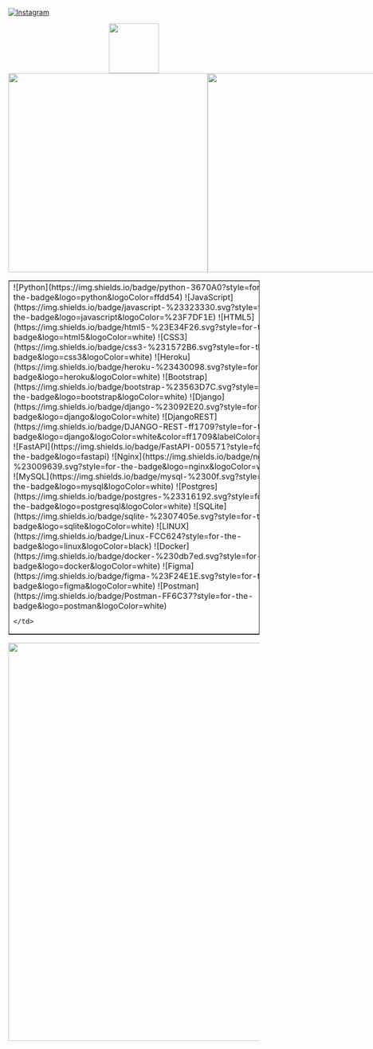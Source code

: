[![Instagram](https://img.shields.io/badge/Instagram-%23E4405F.svg?logo=Instagram&logoColor=white)](https://instagram.com/adik.abashev)

<div id="header" align="center"> 
<!--   <img src="https://media.giphy.com/media/M9gbBd9nbDrOTu1Mqx/giphy.gif" width="100"/> -->
  <img src="https://i.gifer.com/BliM.gif" width="100"/>
</div>

<div style="display: flex;">
  
  <img src="https://github-readme-stats.vercel.app/api?username=Adik8712&theme=onedark&hide_border=true&include_all_commits=false&count_private=true" width="400px">
  
  <img src="https://github-readme-streak-stats.herokuapp.com/?user=Adik8712&theme=onedark&hide_border=true" width="400px">
  
  <img src="https://github-readme-stats.vercel.app/api/top-langs/?username=Adik8712&theme=onedark&hide_border=true&include_all_commits=false&count_private=true&layout=compact" width="400px">
</div>

<table border="1">
  <tr>
    <td>
        ![Python](https://img.shields.io/badge/python-3670A0?style=for-the-badge&logo=python&logoColor=ffdd54)
        ![JavaScript](https://img.shields.io/badge/javascript-%23323330.svg?style=for-the-badge&logo=javascript&logoColor=%23F7DF1E)
        ![HTML5](https://img.shields.io/badge/html5-%23E34F26.svg?style=for-the-badge&logo=html5&logoColor=white)
        ![CSS3](https://img.shields.io/badge/css3-%231572B6.svg?style=for-the-badge&logo=css3&logoColor=white)
        ![Heroku](https://img.shields.io/badge/heroku-%23430098.svg?style=for-the-badge&logo=heroku&logoColor=white)
        ![Bootstrap](https://img.shields.io/badge/bootstrap-%23563D7C.svg?style=for-the-badge&logo=bootstrap&logoColor=white)
        ![Django](https://img.shields.io/badge/django-%23092E20.svg?style=for-the-badge&logo=django&logoColor=white)
        ![DjangoREST](https://img.shields.io/badge/DJANGO-REST-ff1709?style=for-the-badge&logo=django&logoColor=white&color=ff1709&labelColor=gray)
        ![FastAPI](https://img.shields.io/badge/FastAPI-005571?style=for-the-badge&logo=fastapi)
        ![Nginx](https://img.shields.io/badge/nginx-%23009639.svg?style=for-the-badge&logo=nginx&logoColor=white)
        ![MySQL](https://img.shields.io/badge/mysql-%2300f.svg?style=for-the-badge&logo=mysql&logoColor=white)
        ![Postgres](https://img.shields.io/badge/postgres-%23316192.svg?style=for-the-badge&logo=postgresql&logoColor=white)
        ![SQLite](https://img.shields.io/badge/sqlite-%2307405e.svg?style=for-the-badge&logo=sqlite&logoColor=white)
        ![LINUX](https://img.shields.io/badge/Linux-FCC624?style=for-the-badge&logo=linux&logoColor=black)
        ![Docker](https://img.shields.io/badge/docker-%230db7ed.svg?style=for-the-badge&logo=docker&logoColor=white)
        ![Figma](https://img.shields.io/badge/figma-%23F24E1E.svg?style=for-the-badge&logo=figma&logoColor=white)
        ![Postman](https://img.shields.io/badge/Postman-FF6C37?style=for-the-badge&logo=postman&logoColor=white)

    </td>
  </tr>
</table>

<img src="https://github-profile-trophy.vercel.app/?username=Adik8712&theme=darkhub&no-frame=true&no-bg=false&margin-w=4" width="800px">
